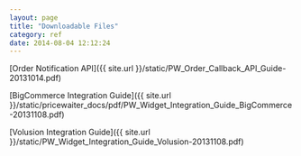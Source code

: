 ```yaml
---
layout: page
title: "Downloadable Files"
category: ref
date: 2014-08-04 12:12:24
---
```


[Order Notification API]({{ site.url }}/static/PW_Order_Callback_API_Guide-20131014.pdf)

[BigCommerce Integration Guide]({{ site.url }}/static/pricewaiter_docs/pdf/PW_Widget_Integration_Guide_BigCommerce-20131108.pdf)

[Volusion Integration Guide]({{ site.url }}/static/PW_Widget_Integration_Guide_Volusion-20131108.pdf)
